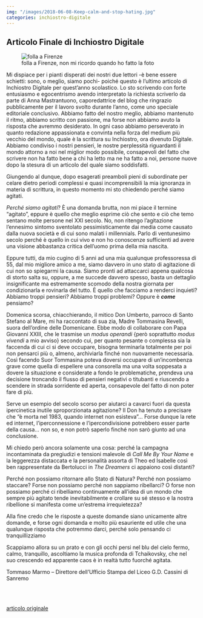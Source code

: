 ```yaml
---
img: "/images/2018-06-08-Keep-calm-and-stop-hating.jpg"
categories: inchiostro-digitale
---
```

## Articolo Finale di Inchiostro Digitale

<figure><img src="{{ page.img }}" alt="folla a Firenze" /><figcaption>folla a Firenze, non mi ricordo quando ho fatto la foto</figcaption></figure>
Mi dispiace per i pianti disperati dei nostri due lettori -è bene essere schietti: sono, o meglio, siamo pochi- poiché questo è l’ultimo articolo di Inchiostro Digitale per quest’anno scolastico. Lo sto scrivendo con forte entusiasmo e egocentrismo avendo interpretato la richiesta scriverlo da parte di Anna Mastrantuono, caporedattrice del blog che ringrazio pubblicamente per il lavoro svolto durante l’anno, come uno speciale editoriale conclusivo. Abbiamo fatto del nostro meglio, abbiamo mantenuto il ritmo, abbiamo scritto con passione, ma forse non abbiamo avuto la risposta che avremmo desiderato. In ogni caso abbiamo perseverato in quanto redazione appassionata e convinta nella forza del medium più vecchio del mondo, quale è la scrittura su Inchiostro, ora divenuto Digitale. Abbiamo condiviso i nostri pensieri, le nostre perplessità riguardanti il mondo attorno a noi nel miglior modo possibile, consapevoli del fatto che scrivere non ha fatto bene a chi ha letto ma ne ha fatto a noi, persone nuove dopo la stesura di un articolo del quale siamo soddisfatti.

Giungendo al dunque, dopo esagerati preamboli pieni di subordinate per celare dietro periodi complessi e quasi incomprensibili la mia ignoranza in materia di scrittura, in questo momento mi sto chiedendo perché siamo agitati.

_Perché siamo agitati_? È una domanda brutta, non mi piace il termine “agitato”, eppure è quello che meglio esprime ciò che sento e ciò che temo sentano molte persone nel XXI secolo. No, non ritengo l’agitazione l’ennesimo sintomo sventolato pessimisticamente dai media come causato dalla nuova società e di cui sono malati i millennials. Parlo di ventunesimo secolo perché è quello in cui vivo e non ho conoscenze sufficienti ad avere una visione abbastanza critica dell’uomo prima della mia nascita.

Eppure tutti, da mio cugino di 5 anni ad una mia qualunque professoressa di 55, dal mio migliore amico a me, siamo davvero in uno stato di agitazione di cui non so spiegarmi la causa. Siamo pronti ad attaccarci appena qualcosa di storto salta su, oppure, a me succede davvero spesso, basta un dettaglio insignificante ma estremamente scomodo della nostra giornata per condizionarla e rovinarla del tutto. È quello che facciamo a renderci inquieti? Abbiamo troppi pensieri? Abbiamo troppi problemi? Oppure è **_come_** pensiamo?

Domenica scorsa, chiacchierando, il mitico Don Umberto, parroco di Santo Stefano al Mare, mi ha raccontato di sua zia, Madre Tommasina Revelli, suora dell’ordine delle Domenicane. Ebbe modo di collaborare con Papa Giovanni XXIII, che le trasmise un _modus operandi_ {però soprattutto _modus vivendi_ a mio avviso} secondo cui, per quanto pesante o complessa sia la faccenda di cui ci si deve occupare, bisogna terminarla totalmente per poi non pensarci più o, almeno, archiviarla finché non nuovamente necessaria. Così facendo Suor Tommasina poteva doversi occupare di un’incombenza grave come quella di espellere una consorella ma una volta soppesata a dovere la situazione e considerate a fondo le problematiche, prendeva una decisione troncando il flusso di pensieri negativi o titubanti e riuscendo a scendere in strada sorridente ed aperta, consapevole del fatto di non poter fare di più.

Serve un esempio del secolo scorso per aiutarci a cavarci fuori da questa ipercinetica inutile sproporzionata agitazione? Il Don ha tenuto a precisare che “è morta nel 1983, quando internet non esisteva”… Forse dunque la rete ed internet, l’iperconnessione e l’ipercondivisione potrebbero esser parte della causa… non so,  e non potrò saperlo finché non sarò giunto ad una conclusione.

Mi chiedo però ancora solamente una cosa: perché la campagna incontaminata da pregiudizi e tensioni malevole di _Call Me By Your Name_ e la leggerezza distaccata e la personalità assorta di Theo ed Isabelle così ben rappresentate da Bertolucci in _The Dreamers_ ci appaiono così distanti?

Perché non possiamo ritornare allo Stato di Natura? Perché non possiamo staccare? Forse non possiamo perché non sappiamo ribellarci? O forse non possiamo perché ci ribelliamo continuamente all’idea di un mondo che sempre più agitato tende inevitabilmente e crollare su sé stesso e la nostra ribellione si manifesta come un’estrema irrequietezza?

Alla fine credo che le risposte a queste domande siano unicamente altre domande, e forse ogni domanda e molto più esauriente ed utile che una qualunque risposta che potremmo darci, perché solo pensando ci tranquillizziamo

Scappiamo allora su un prato e con gli occhi persi nel blu del cielo fermo, calmo, tranquillo, ascoltiamo la musica profonda di Tchaikovsky, che nel suo crescendo ed apparente caos è in realtà tutto fuorché agitata.


Tommaso Marmo – Direttore dell’Ufficio Stampa del Liceo G.D. Cassini di Sanremo

<br />
<br />

<a href="https://www.rivieratime.news/keep-calm-and-stop-hating-blog" rel="noopener" target="_blank">articolo originale</a>

